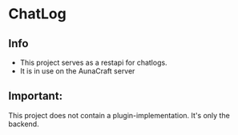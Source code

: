 # ChatLog
## Info
- This project serves as a restapi for chatlogs.
- It is in use on the AunaCraft server
## Important:
This project does not contain a plugin-implementation. It's only the backend.